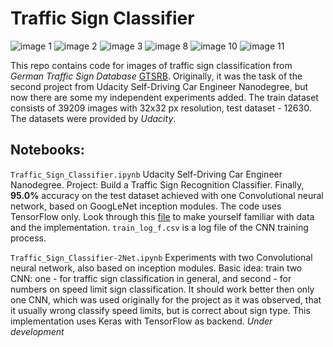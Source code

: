 # Traffic Sign Classifier

![image 1](new_images/1.jpg) ![image 2](new_images/2.jpg) ![image 3](new_images/3.jpg) ![image 8](new_images/8.jpg) ![image 10](new_images/10.jpg) ![image 11](new_images/11.jpg)

This repo contains code for images of traffic sign classification from *German Traffic Sign Database* [GTSRB](http://benchmark.ini.rub.de/?section=gtsrb&subsection=news). Originally, it was the task of the second project from Udacity Self-Driving Car Engineer Nanodegree, but now there are some my independent experiments added.
The train dataset consists of 39209 images with 32x32 px resolution, test dataset - 12630. The datasets were provided by *Udacity*.

## Notebooks:

`Traffic_Sign_Classifier.ipynb` Udacity Self-Driving Car Engineer Nanodegree. Project: Build a Traffic Sign Recognition Classifier. Finally, **95.0%** accuracy on the test dataset achieved with one Convolutional neural network, based on GoogLeNet inception modules. The code uses TensorFlow only. Look through this [file](https://github.com/NikolasEnt/Traffic-Sign-Classifier/blob/master/Traffic_Sign_Classifier.ipynb) to make yourself familiar with data and the implementation. `train_log_f.csv` is a log file of the CNN training process.

`Traffic_Sign_Classifier-2Net.ipynb` Experiments with two Convolutional neural network, also based on inception modules. Basic idea: train two CNN: one - for traffic sign classification in general, and second - for numbers on speed limit sign classification. It should work better then only one CNN, which was used originally for the project as it was observed, that it usually wrong classify speed limits, but is correct about sign type. This implementation uses Keras with TensorFlow as backend. *Under development*
